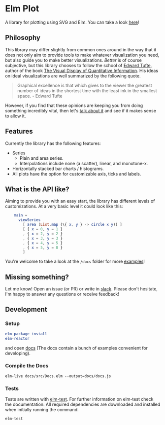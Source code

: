 # Elm Plot

A library for plotting using SVG and Elm. You can take a look [here](https://terezka.github.io/elm-plot)!

## Philosophy

This library may differ slightly from common ones around in the way that it does
not only aim to provide tools to make whatever visualization you need, but also
guide you to make better visualizations. _Better_ is of course subjective, but
this library chooses to follow the school of [Edward Tufte](https://en.wikipedia.org/wiki/Edward_Tufte), 
author of the book [The Visual Display of Quantitative Information](https://www.edwardtufte.com/tufte/books_vdqi).
His ideas on ideal visualizations are well summarized by the following quote.

> Graphical excellence is that which gives to the viewer the greatest number of 
ideas in the shortest time with the least ink in the smallest space. - Edward Tufte

However, if you find that these opinions are keeping you from doing something 
incredibly vital, then let's [talk about it](https://elmlang.slack.com/messages/elm-plot) 
and see if it makes sense to allow it.

## Features

Currently the library has the following features:

   - Series
      - Plain and area series.
      - Interpolations include none (a scatter), linear, and monotone-x.
   - Horizontally stacked bar charts / histograms.
   - All plots have the option for customizable axis, ticks and labels.
   
## What is the API like?

Aiming to provide you with an easy start, the library has different levels of customizations.
At a very basic level it could look like this:

```elm
    main =
      viewSeries
        [ area (List.map (\{ x, y } -> circle x y)) ]
        [ { x = 0, y = 1 }
        , { x = 2, y = 2 }
        , { x = 3, y = 3 }
        , { x = 4, y = 5 }
        , { x = 5, y = 8 }
        ]
```

You're welcome to take a look at the `/docs` folder for more [examples](https://github.com/terezka/elm-plot/tree/master/docs/src)!

## Missing something?

Let me know! Open an issue (or PR) or write in [slack](https://elmlang.slack.com/messages/elm-plot). Please don't hesitate, I'm happy to answer any questions or receive feedback!

## Development

### Setup

```elm
elm package install
elm-reactor
```

and open [docs](https://terezka.github.io/elm-plot/) (The docs contain a bunch of examples convenient for developing).

### Compile the Docs

```
elm-live docs/src/Docs.elm --output=docs/docs.js
```

### Tests

Tests are written with [elm-test](https://github.com/elm-community/elm-test).
For further information on elm-test check the documentation.
All required dependencies are downloaded and installed when initially running the command.

```
elm-test
```
